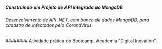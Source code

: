 #####  Construindo um Projeto  de API integrada ao MongoDB
###### Desenvolvimento de API .NET, com banco de dados MongoDB,  para cadastro de  infectados pelo CoronaVirus.
########  Atividade prática do Bootcamp, Academia "Digital Inovation".
